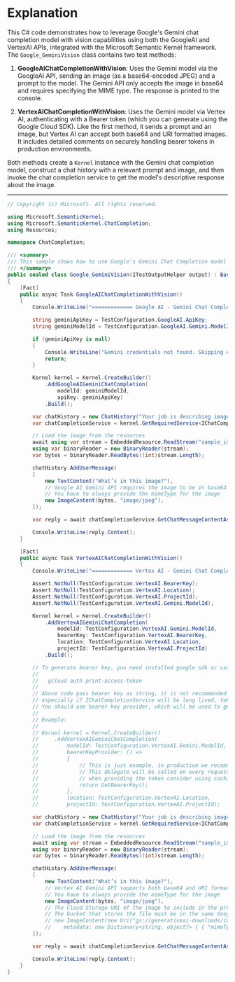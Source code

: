 # Explanation

This C# code demonstrates how to leverage Google's Gemini chat completion model with vision capabilities using both the GoogleAI and VertexAI APIs, integrated with the Microsoft Semantic Kernel framework. The `Google_GeminiVision` class contains two test methods:

1. **GoogleAIChatCompletionWithVision**: Uses the Gemini model via the GoogleAI API, sending an image (as a base64-encoded JPEG) and a prompt to the model. The Gemini API only accepts the image in base64 and requires specifying the MIME type. The response is printed to the console.

2. **VertexAIChatCompletionWithVision**: Uses the Gemini model via Vertex AI, authenticating with a Bearer token (which you can generate using the Google Cloud SDK). Like the first method, it sends a prompt and an image, but Vertex AI can accept both base64 and URI formatted images. It includes detailed comments on securely handling bearer tokens in production environments.

Both methods create a `Kernel` instance with the Gemini chat completion model, construct a chat history with a relevant prompt and image, and then invoke the chat completion service to get the model's descriptive response about the image.

---

```csharp
// Copyright (c) Microsoft. All rights reserved.

using Microsoft.SemanticKernel;
using Microsoft.SemanticKernel.ChatCompletion;
using Resources;

namespace ChatCompletion;

/// <summary>
/// This sample shows how to use Google's Gemini Chat Completion model with vision using VertexAI and GoogleAI APIs.
/// </summary>
public sealed class Google_GeminiVision(ITestOutputHelper output) : BaseTest(output)
{
    [Fact]
    public async Task GoogleAIChatCompletionWithVision()
    {
        Console.WriteLine("============= Google AI - Gemini Chat Completion with vision =============");

        string geminiApiKey = TestConfiguration.GoogleAI.ApiKey;
        string geminiModelId = TestConfiguration.GoogleAI.Gemini.ModelId;

        if (geminiApiKey is null)
        {
            Console.WriteLine("Gemini credentials not found. Skipping example.");
            return;
        }

        Kernel kernel = Kernel.CreateBuilder()
            .AddGoogleAIGeminiChatCompletion(
                modelId: geminiModelId,
                apiKey: geminiApiKey)
            .Build();

        var chatHistory = new ChatHistory("Your job is describing images.");
        var chatCompletionService = kernel.GetRequiredService<IChatCompletionService>();

        // Load the image from the resources
        await using var stream = EmbeddedResource.ReadStream("sample_image.jpg")!;
        using var binaryReader = new BinaryReader(stream);
        var bytes = binaryReader.ReadBytes((int)stream.Length);

        chatHistory.AddUserMessage(
        [
            new TextContent("What’s in this image?"),
            // Google AI Gemini API requires the image to be in base64 format, doesn't support URI
            // You have to always provide the mimeType for the image
            new ImageContent(bytes, "image/jpeg"),
        ]);

        var reply = await chatCompletionService.GetChatMessageContentAsync(chatHistory);

        Console.WriteLine(reply.Content);
    }

    [Fact]
    public async Task VertexAIChatCompletionWithVision()
    {
        Console.WriteLine("============= Vertex AI - Gemini Chat Completion with vision =============");

        Assert.NotNull(TestConfiguration.VertexAI.BearerKey);
        Assert.NotNull(TestConfiguration.VertexAI.Location);
        Assert.NotNull(TestConfiguration.VertexAI.ProjectId);
        Assert.NotNull(TestConfiguration.VertexAI.Gemini.ModelId);

        Kernel kernel = Kernel.CreateBuilder()
            .AddVertexAIGeminiChatCompletion(
                modelId: TestConfiguration.VertexAI.Gemini.ModelId,
                bearerKey: TestConfiguration.VertexAI.BearerKey,
                location: TestConfiguration.VertexAI.Location,
                projectId: TestConfiguration.VertexAI.ProjectId)
            .Build();

        // To generate bearer key, you need installed google sdk or use google web console with command:
        //
        //   gcloud auth print-access-token
        //
        // Above code pass bearer key as string, it is not recommended way in production code,
        // especially if IChatCompletionService will be long lived, tokens generated by google sdk lives for 1 hour.
        // You should use bearer key provider, which will be used to generate token on demand:
        //
        // Example:
        //
        // Kernel kernel = Kernel.CreateBuilder()
        //     .AddVertexAIGeminiChatCompletion(
        //         modelId: TestConfiguration.VertexAI.Gemini.ModelId,
        //         bearerKeyProvider: () =>
        //         {
        //             // This is just example, in production we recommend using Google SDK to generate your BearerKey token.
        //             // This delegate will be called on every request,
        //             // when providing the token consider using caching strategy and refresh token logic when it is expired or close to expiration.
        //             return GetBearerKey();
        //         },
        //         location: TestConfiguration.VertexAI.Location,
        //         projectId: TestConfiguration.VertexAI.ProjectId);

        var chatHistory = new ChatHistory("Your job is describing images.");
        var chatCompletionService = kernel.GetRequiredService<IChatCompletionService>();

        // Load the image from the resources
        await using var stream = EmbeddedResource.ReadStream("sample_image.jpg")!;
        using var binaryReader = new BinaryReader(stream);
        var bytes = binaryReader.ReadBytes((int)stream.Length);

        chatHistory.AddUserMessage(
        [
            new TextContent("What’s in this image?"),
            // Vertex AI Gemini API supports both base64 and URI format
            // You have to always provide the mimeType for the image
            new ImageContent(bytes, "image/jpeg"),
            // The Cloud Storage URI of the image to include in the prompt.
            // The bucket that stores the file must be in the same Google Cloud project that's sending the request.
            // new ImageContent(new Uri("gs://generativeai-downloads/images/scones.jpg"),
            //    metadata: new Dictionary<string, object?> { { "mimeType", "image/jpeg" } })
        ]);

        var reply = await chatCompletionService.GetChatMessageContentAsync(chatHistory);

        Console.WriteLine(reply.Content);
    }
}
```

